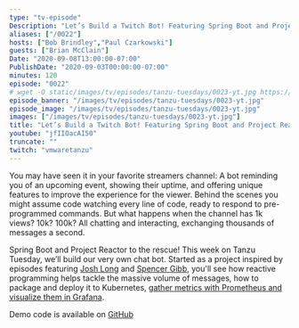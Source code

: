 ```yaml
---
type: "tv-episode"
Description: "Let’s Build a Twitch Bot! Featuring Spring Boot and Project Reactor"
aliases: ["/0022"]
hosts: ["Bob Brindley","Paul Czarkowski"]
guests: ["Brian McClain"]
Date: "2020-09-08T13:00:00-07:00"
PublishDate: "2020-09-03T00:00:00-07:00"
minutes: 120
episode: "0022"
# wget -O static/images/tv/episodes/tanzu-tuesdays/0023-yt.jpg https://img.youtube.com/vi/jfIIOacAI50/mqdefault.jpg
episode_banner: "/images/tv/episodes/tanzu-tuesdays/0023-yt.jpg"
episode_image: "/images/tv/episodes/tanzu-tuesdays/0023-yt.jpg"
images: ["/images/tv/episodes/tanzu-tuesdays/0023-yt.jpg"]
title: "Let’s Build a Twitch Bot! Featuring Spring Boot and Project Reactor with Brian McClain"
youtube: "jfIIOacAI50"
truncate: ""
twitch: "vmwaretanzu"
---
```


You may have seen it in your favorite streamers channel: A bot reminding you of an upcoming event, showing their uptime, and offering unique features to improve the experience for the viewer. Behind the scenes you might assume code watching every line of code, ready to respond to pre-programmed commands. But what happens when the channel has 1k views? 10k? 100k? All chatting and interacting, exchanging thousands of messages a second.
 
Spring Boot and Project Reactor to the rescue! This week on Tanzu Tuesday, we’ll build our very own chat bot. Started as a project inspired by episodes featuring [Josh Long]( https://tanzu.vmware.com/developer/tv/tanzu-tuesdays/0001/) and [Spencer Gibb]( https://tanzu.vmware.com/developer/tv/tanzu-tuesdays/0009/), you'll see how reactive programming helps tackle the massive volume of messages, how to package and deploy it to Kubernetes, [gather metrics with Prometheus and visualize them in Grafana]( https://tanzu.vmware.com/developer/guides/kubernetes/prometheus-grafana-p1/).

Demo code is available on [GitHub](https://github.com/BrianMMcClain/reactive-bot-framework)
